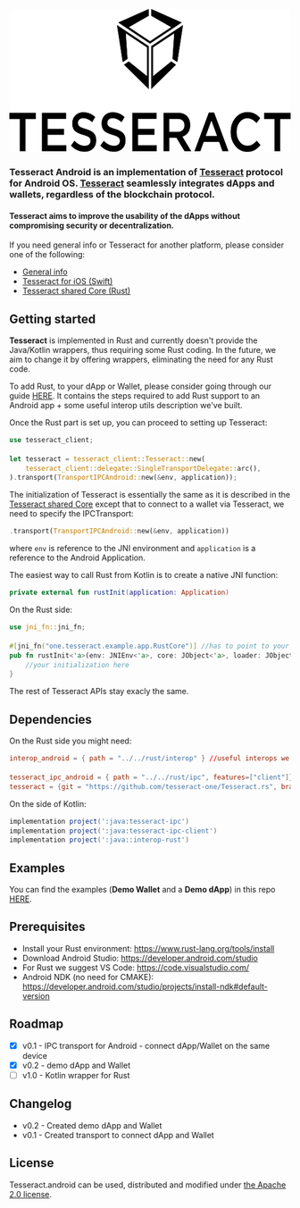 <p align="center">
	<a href="http://tesseract.one/">
		<img alt="Tesseract" src ="./VerticalBlack.svg" height=256/>
	</a>
</p>

### **Tesseract Android** is an implementation of [Tesseract](https://tesseract.one/) protocol for Android OS. [Tesseract](https://tesseract.one/) seamlessly integrates dApps and wallets, regardless of the blockchain protocol.

#### **Tesseract** aims to improve the usability of the dApps without compromising security or decentralization.

If you need general info or Tesseract for another platform, please consider one of the following:
* [General info](https://github.com/tesseract-one/)
* [Tesseract for iOS (Swift)](https://github.com/tesseract-one/Tesseract.swift)
* [Tesseract shared Core (Rust)](https://github.com/tesseract-one/Tesseract.rs)


## Getting started

**Tesseract** is implemented in Rust and currently doesn't provide the Java/Kotlin wrappers, thus requiring some Rust coding. In the future, we aim to change it by offering wrappers, eliminating the need for any Rust code.

To add Rust, to your dApp or Wallet, please consider going through our guide [HERE](./RUST.MD). It contains the steps required to add Rust support to an Android app + some useful interop utils description we've built.

Once the Rust part is set up, you can proceed to setting up Tesseract:

```rust
use tesseract_client;

let tesseract = tesseract_client::Tesseract::new(
	tesseract_client::delegate::SingleTransportDelegate::arc(),
).transport(TransportIPCAndroid::new(&env, application));
```

The initialization of Tesseract is essentially the same as it is described in the [Tesseract shared Core](tesseract-one/Tesseract.rs) except that to connect to a wallet via Tesseract, we need to specify the IPCTransport:

```rust
.transport(TransportIPCAndroid::new(&env, application))
```

where `env` is reference to the JNI environment and `application` is a reference to the Android Application.

The easiest way to call Rust from Kotlin is to create a native JNI function:
```kotlin
private external fun rustInit(application: Application)
```

On the Rust side:

```rust
use jni_fn::jni_fn;

#[jni_fn("one.tesseract.example.app.RustCore")] //has to point to your actuall class in Kotlin
pub fn rustInit<'a>(env: JNIEnv<'a>, core: JObject<'a>, loader: JObject<'a>) {
	//your initialization here
}
```

The rest of Tesseract APIs stay exacly the same.

## Dependencies

On the Rust side you might need:

```toml
interop_android = { path = "../../rust/interop" } //useful interops we've created to easier interact with java

tesseract_ipc_android = { path = "../../rust/ipc", features=["client"]}
tesseract = {git = "https://github.com/tesseract-one/Tesseract.rs", branch="master", features=["client"]}
```

On the side of Kotlin:

```gradle
implementation project(':java:tesseract-ipc')
implementation project(':java:tesseract-ipc-client')
implementation project(':java::interop-rust')
```

## Examples

You can find the examples (**Demo Wallet** and a **Demo dApp**) in this repo [HERE](./examples).

## Prerequisites
* Install your Rust environment: https://www.rust-lang.org/tools/install
* Download Android Studio: https://developer.android.com/studio
* For Rust we suggest VS Code: https://code.visualstudio.com/
* Android NDK (no need for CMAKE): https://developer.android.com/studio/projects/install-ndk#default-version

## Roadmap

- [x] v0.1 - IPC transport for Android - connect dApp/Wallet on the same device
- [x] v0.2 - demo dApp and Wallet
- [ ] v1.0 - Kotlin wrapper for Rust

## Changelog

* v0.2 - Created demo dApp and Wallet
* v0.1 - Created transport to connect dApp and Wallet

## License

Tesseract.android can be used, distributed and modified under [the Apache 2.0 license](LICENSE).
